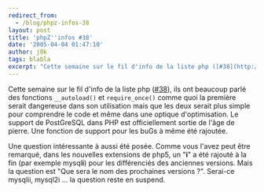 ```yaml
---
redirect_from:
  - /blog/phpz-infos-38
layout: post
title: 'phpZ''infos #38'
date: '2005-04-04 01:47:10'
author: j0k
tags: blabla
excerpt: "Cette semaine sur le fil d'info de la liste php ([#38](http://www.phpmag.net/itr/kolumnen/psecom,id,39,nodeid,207.html)), ils ont "
---
```


Cette semaine sur le fil d'info de la liste php ([#38](http://www.phpmag.net/itr/kolumnen/psecom,id,39,nodeid,207.html)), ils ont beaucoup parlé des fonctions `__autoload()` et `require_once()` comme quoi la première serait dangereuse dans son utilisation mais que les deux serait plus simple pour comprendre le code et même dans une optique d'optimisation.      Le support de PostGreSQL dans PHP est officiellement sortie de l'âge de pierre. Une fonction de support pour les buGs à même été rajoutée.

Une question intéressante à aussi été posée. Comme vous l'avez peut être remarqué, dans les nouvelles extensions de php5, un "**i**" a été rajouté à la fin (par exemple mysql**i**) pour les différenciés des anciennes versions. Mais la question est "Que sera le nom des prochaines versions ?". Serai-ce mysqlii, mysql2i ... la question reste en suspend.
